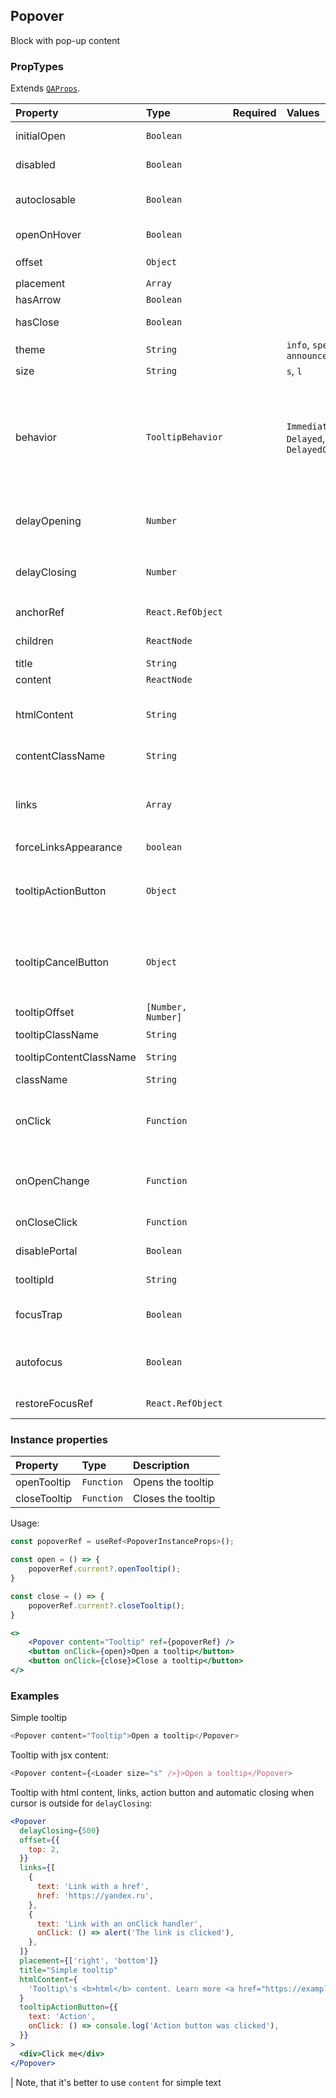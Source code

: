 ## Popover

Block with pop-up content

### PropTypes

Extends [`QAProps`](../types.ts).

| Property                | Type               | Required | Values                                   | Default             | Description                                                                                                                                                                    |
| :---------------------- | :----------------- | :------- | :--------------------------------------- | :------------------ | :----------------------------------------------------------------------------------------------------------------------------------------------------------------------------- |
| initialOpen             | `Boolean`          |          |                                          | `false`             | Whether the tooltip initially opened                                                                                                                                           |
| disabled                | `Boolean`          |          |                                          | `false`             | Disables open state changes                                                                                                                                                    |
| autoclosable            | `Boolean`          |          |                                          | `true`              | Whether tooltip should automatically close when the cursor is outside                                                                                                          |
| openOnHover             | `Boolean`          |          |                                          | `true`              | Whether tooltip should open on hover                                                                                                                                           |
| offset                  | `Object`           |          |                                          |                     | Control's offset <br/> `{ top: 0, left: 0 }`                                                                                                                                   |
| placement               | `Array`            |          |                                          | [`right`, `bottom`] | Tooltip's placement                                                                                                                                                            |
| hasArrow                | `Boolean`          |          |                                          | `true`              | Whether tooltip has a tail                                                                                                                                                     |
| hasClose                | `Boolean`          |          |                                          | `false`             | Whether tooltip has a close button                                                                                                                                             |
| theme                   | `String`           |          | `info`, `special`, `announcement`        | `info`              | Tooltip's theme                                                                                                                                                                |
| size                    | `String`           |          | `s`, `l`                                 | `s`                 | Tooltip's size                                                                                                                                                                 |
| behavior                | `TooltipBehavior`  |          | `Immediate`, `Delayed`, `DelayedClosing` | `DelayedClosing`    | Tooltip open/close behaviour when `openOnHover` (without a delay, with delay, with delay only when closing). Won't be applied if `delayOpening` or `delayClosing` are provided |
| delayOpening            | `Number`           |          |                                          | `0`                 | Tooltip's opening delay if `openOnHover`. We recommend to use `behavior`                                                                                                       |
| delayClosing            | `Number`           |          |                                          | `300`               | Tooltip's closing delay if `autoclosable`. We recommend to use `behavior`                                                                                                      |
| anchorRef               | `React.RefObject`  |          |                                          |                     | Custom anchor. Disables `openByHover` and `onClick`.                                                                                                                           |
| children                | `ReactNode`        |          |                                          |                     | Content, over which tooltip is rendered                                                                                                                                        |
| title                   | `String`           |          |                                          |                     | Tooltip's title                                                                                                                                                                |
| content                 | `ReactNode`        |          |                                          |                     | Tooltip's content                                                                                                                                                              |
| htmlContent             | `String`           |          |                                          |                     | Tooltip's html content (`dangerouslySetInnerHTML` will be used for rendering)                                                                                                  |
| contentClassName        | `String`           |          |                                          |                     | Tooltip's content css class                                                                                                                                                    |
| links                   | `Array`            |          |                                          | []                  | Links under the content <br/> `{ text: 'Link 1', href: 'https://yandex.ru'}` or <br/> `{ text: 'Link 2', onClick: () => callbackOnLinkClick() }`                               |
| forceLinksAppearance    | `boolean`          |          |                                          | `true`              | Force styles for links                                                                                                                                                         |
| tooltipActionButton     | `Object`           |          |                                          |                     | Action button properties (the button won't be rendered without it) <br/> `{ text: 'Button', onClick: () => callbackOnClick() }`                                                |
| tooltipCancelButton     | `Object`           |          |                                          |                     | Cancel button properties (the button won't be rendered without it) <br/> `{ text: 'Button', onClick: () => callbackOnClick() }`                                                |
| tooltipOffset           | `[Number, Number]` |          |                                          |                     | Tooltip's offset related to the control                                                                                                                                        |
| tooltipClassName        | `String`           |          |                                          |                     | Tooltip's css class                                                                                                                                                            |
| tooltipContentClassName | `String`           |          |                                          |                     | Tooltip's content css class                                                                                                                                                    |
| className               | `String`           |          |                                          |                     | Control's css class                                                                                                                                                            |
| onClick                 | `Function`         |          |                                          |                     | Anchor click callback. If the function returns `true', the tooltip will be open, otherwise it won't be opened.                                                                 |
| onOpenChange            | `Function`         |          |                                          |                     | Open state change callback. Can be useful for delayed tooltip's content rendering.                                                                                             |
| onCloseClick            | `Function`         |          |                                          |                     | Close button click handler                                                                                                                                                     |
| disablePortal           | `Boolean`          |          |                                          | `false`             | Disable rendering of the popover in a portal                                                                                                                                   |
| tooltipId               | `String`           |          |                                          |                     | The html id attribute of the popover portal                                                                                                                                    |
| focusTrap               | `Boolean`          |          |                                          | `false`             | Prevent focus from leaving the popover while open                                                                                                                              |
| autofocus               | `Boolean`          |          |                                          | `false`             | If true, focus will be transferred to the first element when the popover opens                                                                                                 |
| restoreFocusRef         | `React.RefObject`  |          |                                          |                     | Focused element when the popover closes open                                                                                                                                   |

### Instance properties

| Property     | Type       | Description        |
| :----------- | :--------- | :----------------- |
| openTooltip  | `Function` | Opens the tooltip  |
| closeTooltip | `Function` | Closes the tooltip |

Usage:

```jsx
const popoverRef = useRef<PopoverInstanceProps>();

const open = () => {
    popoverRef.current?.openTooltip();
}

const close = () => {
    popoverRef.current?.closeTooltip();
}

<>
    <Popover content="Tooltip" ref={popoverRef} />
    <button onClick={open}>Open a tooltip</button>
    <button onClick={close}>Close a tooltip</button>
</>
```

### Examples

Simple tooltip

```js
<Popover content="Tooltip">Open a tooltip</Popover>
```

Tooltip with jsx content:

```js
<Popover content={<Loader size="s" />}>Open a tooltip</Popover>
```

Tooltip with html content, links, action button and automatic closing when cursor is outside for `delayClosing`:

```jsx
<Popover
  delayClosing={500}
  offset={{
    top: 2,
  }}
  links={[
    {
      text: 'Link with a href',
      href: 'https://yandex.ru',
    },
    {
      text: 'Link with an onClick handler',
      onClick: () => alert('The link is clicked'),
    },
  ]}
  placement={['right', 'bottom']}
  title="Simple tooltip"
  htmlContent={
    'Tooltip\'s <b>html</b> content. Learn more <a href="https://example.com" target="_blank">here</a>'
  }
  tooltipActionButton={{
    text: 'Action',
    onClick: () => console.log('Action button was clicked'),
  }}
>
  <div>Click me</div>
</Popover>
```

| Note, that it's better to use `content` for simple text
